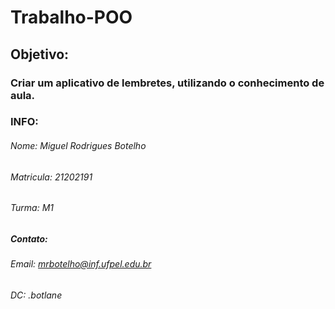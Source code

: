 # Trabalho-POO
## Objetivo:
### Criar um aplicativo de lembretes, utilizando o conhecimento de aula.

### INFO:
###### Nome: Miguel Rodrigues Botelho
###### Matricula: 21202191
###### Turma: M1
##### Contato:
###### Email: mrbotelho@inf.ufpel.edu.br 
###### DC: .botlane
